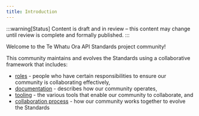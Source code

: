 ```yaml
---
title: Introduction
---
```

:::warning[Status]
Content is draft and in review – this content may change until review is complete and formally published.
:::

Welcome to the Te Whatu Ora API Standards project community!

This community maintains and evolves the Standards using a collaborative framework that includes:

- [roles](./01.1-roles.md) - people who have certain responsibilities to ensure our community is collaborating effectively,
- [documentation](./01.2-documentation.md) - describes how our community operates,
- [tooling](./01.3-tools.md) - the various tools that enable our community to collaborate, and
- [collaboration process](01.4-collab-process.md) - how our community works together to evolve the Standards
